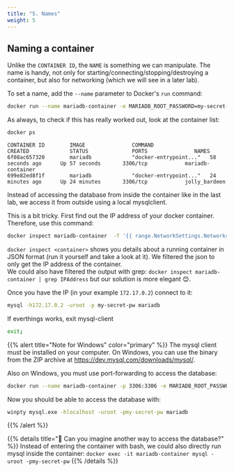 ```yaml
---
title: "5. Names"
weight: 5
---
```


## Naming a container

Unlike the `CONTAINER ID`, the `NAME` is something we can manipulate. The name is handy, not only for starting/connecting/stopping/destroying a container, but also for networking (which we will see in a later lab).

To set a name, add the `--name` parameter to Docker's `run` command:

```bash
docker run --name mariadb-container -e MARIADB_ROOT_PASSWORD=my-secret-pw -d mariadb
```

As always, to check if this has really worked out, look at the container list:

```bash
docker ps
```

```
CONTAINER ID        IMAGE               COMMAND                  CREATED             STATUS              PORTS               NAMES
6f08ac657320        mariadb             "docker-entrypoint..."   58 seconds ago      Up 57 seconds       3306/tcp            mariadb-container
699e82ed8f1f        mariadb             "docker-entrypoint..."   24 minutes ago      Up 24 minutes       3306/tcp            jolly_bardeen
```

Instead of accessing the database from inside the container like in the last lab, we access it from outside using a local mysqlclient.

This is a bit tricky. First find out the IP address of your docker container. Therefore, use this command:

```bash
docker inspect mariadb-container  -f '{{ range.NetworkSettings.Networks }}{{ .IPAddress }}{{ end }}'
```

`docker inspect <container>` shows you details about a running container in JSON format (run it yourself and take a look at it). We filtered the json to only get the IP address of the container.  
We could also have filtered the output with grep: `docker inspect mariadb-container | grep IPAddress` but our solution is more elegant 😊.

Once you have the IP (in your example `172.17.0.2`) connect to it:

```bash
mysql -h172.17.0.2 -uroot -p my-secret-pw mariadb 
```
If everthings works, exit mysql-client

```bash
exit;
```


{{% alert title="Note for Windows" color="primary" %}}
The mysql client must be installed on your computer. On Windows, you can use the binary from the ZIP archive at <https://dev.mysql.com/downloads/mysql/>.

Also on Windows, you must use port-forwarding to access the database:

```bash
docker run --name mariadb-container -p 3306:3306 -e MARIADB_ROOT_PASSWORD=my-secret-pw -d mariadb
```

Now you should be able to access the database with:

```bash
winpty mysql.exe -hlocalhost -uroot -pmy-secret-pw mariadb
```

{{% /alert %}}

{{% details title="🤔 Can you imagine another way to access the database?" %}}
Instead of entering the container with bash, we could also directly run mysql inside the container:
`docker exec -it mariadb-container mysql -uroot -pmy-secret-pw`
{{% /details %}}
